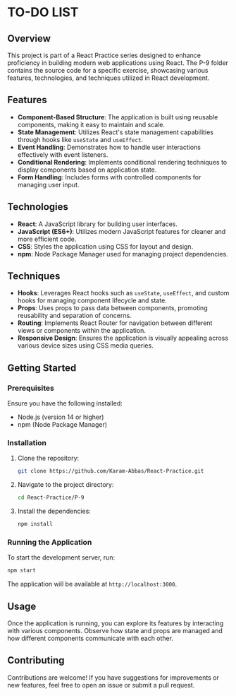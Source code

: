 # TO-DO LIST

## Overview

This project is part of a React Practice series designed to enhance proficiency in building modern web applications using React. The P-9 folder contains the source code for a specific exercise, showcasing various features, technologies, and techniques utilized in React development.

## Features

- **Component-Based Structure**: The application is built using reusable components, making it easy to maintain and scale.
- **State Management**: Utilizes React's state management capabilities through hooks like `useState` and `useEffect`.
- **Event Handling**: Demonstrates how to handle user interactions effectively with event listeners.
- **Conditional Rendering**: Implements conditional rendering techniques to display components based on application state.
- **Form Handling**: Includes forms with controlled components for managing user input.

## Technologies

- **React**: A JavaScript library for building user interfaces.
- **JavaScript (ES6+)**: Utilizes modern JavaScript features for cleaner and more efficient code.
- **CSS**: Styles the application using CSS for layout and design.
- **npm**: Node Package Manager used for managing project dependencies.

## Techniques

- **Hooks**: Leverages React hooks such as `useState`, `useEffect`, and custom hooks for managing component lifecycle and state.
- **Props**: Uses props to pass data between components, promoting reusability and separation of concerns.
- **Routing**: Implements React Router for navigation between different views or components within the application.
- **Responsive Design**: Ensures the application is visually appealing across various device sizes using CSS media queries.

## Getting Started

### Prerequisites

Ensure you have the following installed:

- Node.js (version 14 or higher)
- npm (Node Package Manager)

### Installation

1. Clone the repository:
   ```bash
   git clone https://github.com/Karam-Abbas/React-Practice.git
   ```

2. Navigate to the project directory:
   ```bash
   cd React-Practice/P-9
   ```

3. Install the dependencies:
   ```bash
   npm install
   ```

### Running the Application

To start the development server, run:

```bash
npm start
```

The application will be available at `http://localhost:3000`.

## Usage

Once the application is running, you can explore its features by interacting with various components. Observe how state and props are managed and how different components communicate with each other.

## Contributing

Contributions are welcome! If you have suggestions for improvements or new features, feel free to open an issue or submit a pull request.

